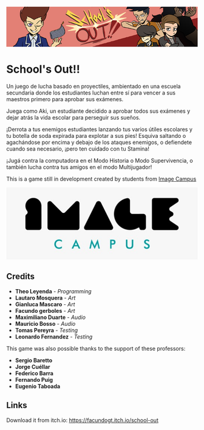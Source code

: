 <p align="center">
<img src="logo.png" alt="School's Out!!"/>
</p>

# School's Out!!

Un juego de lucha basado en proyectiles, ambientado en una escuela secundaria donde los estudiantes luchan entre sí para vencer a sus maestros primero para aprobar sus exámenes.

Juega como Aki, un estudiante decidido a aprobar todos sus exámenes y dejar atrás la vida escolar para perseguir sus sueños. 

¡Derrota a tus enemigos estudiantes lanzando tus varios útiles escolares y tu botella de soda expirada para explotar a sus pies! Esquiva saltando o agachándose por encima y debajo de los ataques enemigos, o defiendete cuando sea necesario, ¡pero ten cuidado con tu Stamina! 

¡Jugá contra la computadora en el Modo Historia o Modo Supervivencia, o también lucha contra tus amigos en el modo Multijugador!

This is a game still in development created by students from <a href="https://www.imagecampus.edu.ar/">Image Campus</a>

<p align="center">
  <a href="https://www.imagecampus.edu.ar/">
    <img src="logo-image-campus.png" alt="Image Campus"/>
  </a> 
</p>


## Credits

- **Theo Leyenda** - *Programming*
- **Lautaro Mosquera** - *Art*
- **Gianluca Mascaro** - *Art*
- **Facundo gerboles** - *Art*
- **Maximiliano Duarte** - *Audio*
- **Mauricio Bosso** - *Audio*
- **Tomas Pereyra** - *Testing*
- **Leonardo Fernandez** - *Testing*


This game was also possible thanks to the support of these professors:

- **Sergio Baretto**
- **Jorge Cuéllar**
- **Federico Barra**
- **Fernando Puig**
- **Eugenio Taboada**

## Links

Download it from itch.io: https://facundogt.itch.io/school-out
